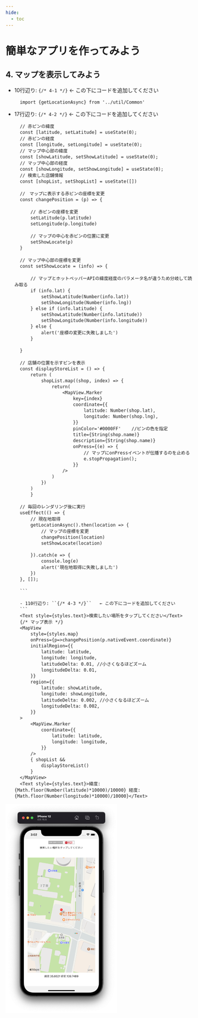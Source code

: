 ```yaml
---
hide:
  - toc
---
```

# <i class="fa fa-arrow-circle-right" aria-hidden="true"></i> 簡単なアプリを作ってみよう
  
## 4. マップを表示してみよう

- 10行辺り: ``{/* 4-1 */}``	← この下にコードを追加してください
  

        import {getLocationAsync} from '../util/Common'


- 17行辺り: ``{/* 4-2 */}``	← この下にコードを追加してください


        // 赤ピンの緯度
        const [latitude, setLatitude] = useState(0);
        // 赤ピンの経度
        const [longitude, setLongitude] = useState(0);
        // マップ中心部の緯度
        const [showLatitude, setShowLatitude] = useState(0);
        // マップ中心部の経度
        const [showLongitude, setShowLongitude] = useState(0);
        // 検索した店舗情報
        const [shopList, setShopList] = useState([])

        //　マップに表示する赤ピンの座標を変更
        const changePosition = (p) => {

            // 赤ピンの座標を変更
            setLatitude(p.latitude)
            setLongitude(p.longitude)

            // マップの中心を赤ピンの位置に変更
            setShowLocate(p)
        }

        // マップ中心部の座標を変更
        const setShowLocate = (info) => {

            // マップとホットペッパーAPIの緯度経度のパラメータ名が違うため分岐して読み取る
            if (info.lat) {
                setShowLatitude(Number(info.lat))
                setShowLongitude(Number(info.lng))
            } else if (info.latitude) {
                setShowLatitude(Number(info.latitude))
                setShowLongitude(Number(info.longitude))
            } else {
                alert('座標の変更に失敗しました')
            }

        }

        // 店舗の位置を示すピンを表示
        const displayStoreList = () => {
            return (
                shopList.map((shop, index) => {
                    return(
                        <MapView.Marker
                            key={index}
                            coordinate={{
                                latitude: Number(shop.lat),
                                longitude: Number(shop.lng),
                            }}
                            pinColor='#0000FF'    //ピンの色を指定
                            title={String(shop.name)}
                            description={String(shop.name)}
                            onPress={(e) => {
                                // マップにonPressイベントが伝播するのを止める 
                                e.stopPropagation();
                            }}
                        />
                    )
                })
            )
            }

        // 毎回のレンダリング後に実行
        useEffect(() => {
            // 現在地取得
            getLocationAsync().then(location => {
                // マップの座標を変更
                changePosition(location)
                setShowLocate(location)

            }).catch(e => {
                console.log(e)
                alert('現在地取得に失敗しました')
            })
        }, []);

        ```

        - 110行辺り: ``{/* 4-3 */}``	← この下にコードを追加してください
        ```
        <Text style={styles.text}>検索したい場所をタップしてください</Text>
        {/* マップ表示 */}
        <MapView 
            style={styles.map}
            onPress={p=>changePosition(p.nativeEvent.coordinate)}
            initialRegion={{
                latitude: latitude,
                longitude: longitude,
                latitudeDelta: 0.01, //小さくなるほどズーム
                longitudeDelta: 0.01,
            }}
            region={{
                latitude: showLatitude,
                longitude: showLongitude,
                latitudeDelta: 0.002, //小さくなるほどズーム
                longitudeDelta: 0.002,
            }}
        >
            <MapView.Marker
                coordinate={{
                    latitude: latitude,
                    longitude: longitude,
                }}
            />
            { shopList && 
                displayStoreList()
            }  
        </MapView>
        <Text style={styles.text}>緯度:{Math.floor(Number(latitude)*10000)/10000} 経度:{Math.floor(Number(longitude)*10000)/10000}</Text>



<img src="../../../images/アプリ開発/アプリ開発_1_07.png" width=300></img>

